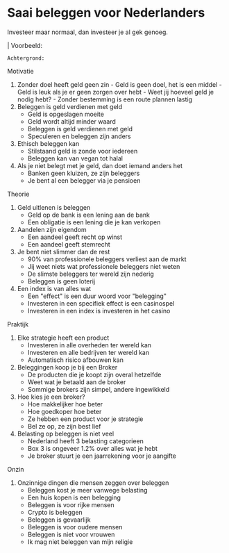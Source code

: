 # Saai beleggen voor Nederlanders

Investeer maar normaal, dan investeer je al gek genoeg.

| Voorbeeld: 

```
Achtergrond:
```

Motivatie

1. Zonder doel heeft geld geen zin
		- Geld is geen doel, het is een middel
		- Geld is leuk als je er geen zorgen over hebt
		- Weet jij hoeveel geld je nodig hebt?
		- Zonder bestemming is een route plannen lastig
1. Beleggen is geld verdienen met geld
    - Geld is opgeslagen moeite
    - Geld wordt altijd minder waard
    - Beleggen is geld verdienen met geld
    - Speculeren en beleggen zijn anders
1. Ethisch beleggen kan
    - Stilstaand geld is zonde voor iedereen
    - Beleggen kan van vegan tot halal
1. Als je niet belegt met je geld, dan doet iemand anders het
    - Banken geen kluizen, ze zijn beleggers
    - Je bent al een belegger via je pensioen


Theorie

1. Geld uitlenen is beleggen
    - Geld op de bank is een lening aan de bank
    - Een obligatie is een lening die je kan verkopen
1. Aandelen zijn eigendom
    - Een aandeel geeft recht op winst
    - Een aandeel geeft stemrecht
1. Je bent niet slimmer dan de rest
    - 90% van professionele beleggers verliest aan de markt
    - Jij weet niets wat professionele beleggers niet weten
    - De slimste beleggers ter wereld zijn nederig
    - Beleggen is geen loterij
1. Een index is van alles wat
    - Een "effect" is een duur woord voor "belegging"
    - Investeren in een specifiek effect is een casinospel
    - Investeren in een index is investeren in het casino

Praktijk

1. Elke strategie heeft een product
    - Investeren in alle overheden ter wereld kan
    - Investeren en alle bedrijven ter wereld kan
    - Automatisch risico afbouwen kan
1. Beleggingen koop je bij een Broker
    - De producten die je koopt zijn overal hetzelfde
    - Weet wat je betaald aan de broker
    - Sommige brokers zijn simpel, andere ingewikkeld
1. Hoe kies je een broker?
    - Hoe makkelijker hoe beter
    - Hoe goedkoper hoe beter
    - Ze hebben een product voor je strategie
    - Bel ze op, ze zijn best lief
1. Belasting op beleggen is niet veel
    - Nederland heeft 3 belasting categorieen
    - Box 3 is ongeveer 1.2% over alles wat je hebt
    - Je broker stuurt je een jaarrekening voor je aangifte

Onzin

1. Onzinnige dingen die mensen zeggen over beleggen
    - Beleggen kost je meer vanwege belasting
    - Een huis kopen is een belegging
    - Beleggen is voor rijke mensen
    - Crypto is beleggen
    - Beleggen is gevaarlijk
    - Beleggen is voor oudere mensen
    - Beleggen is niet voor vrouwen
    - Ik mag niet beleggen van mijn religie